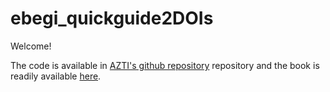 # ebegi_quickguide2DOIs

Welcome! 

The code is available in [AZTI's github repository](https://github.com/Fundacion-AZTI/ebegi_quickguide2DOIs) repository and the book is readily available [here](https://fundacion-azti.github.io/ebegi_quickguide2DOIs/docs/).
